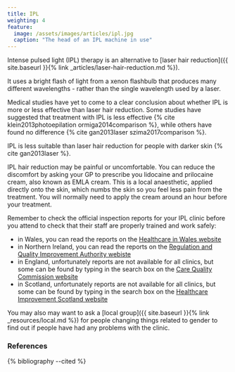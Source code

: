 ```yaml
---
title: IPL
weighting: 4
feature:
  image: /assets/images/articles/ipl.jpg
  caption: "The head of an IPL machine in use"
---
```


Intense pulsed light (IPL) therapy is an alternative to [laser hair reduction]({{ site.baseurl }}{% link _articles/laser-hair-reduction.md %}).

It uses a bright flash of light from a xenon flashbulb that produces many different wavelengths - rather than the single wavelength used by a laser.

Medical studies have yet to come to a clear conclusion about whether IPL is more or less effective than laser hair reduction. Some studies have suggested that treatment with IPL is less effective {% cite klein2013photoepilation ormiga2014comparison %}, while others have found no difference {% cite gan2013laser szima2017comparison %}.

IPL is less suitable than laser hair reduction for people with darker skin {% cite gan2013laser %}.

IPL hair reduction may be painful or uncomfortable. You can reduce the discomfort by asking your GP to prescribe you lidocaine and prilocaine cream, also known as EMLA cream. This is a local anaesthetic, applied directly onto the skin, which numbs the skin so you feel less pain from the treatment. You will normally need to apply the cream around an hour before your treatment.

Remember to check the official inspection reports for your IPL clinic before you attend to check that their staff are properly trained and work safely:

- in Wales, you can read the reports on the [Healthcare in Wales website](http://hiw.org.uk/find-service/?lang=en)
- in Northern Ireland, you can read the reports on the [Regulation and Quality Improvement Authority webiste](https://rqia.org.uk/inspections/view-inspections-as/map/?listing=1)
- in England, unfortunately reports are not available for all clinics, but some can be found by typing in the search box on the [Care Quality Commission website](https://www.cqc.org.uk)
- in Scotland, unfortunately reports are not available for all clinics, but some can be found by typing in the search box on the [Healthcare Improvement Scotland website](http://www.healthcareimprovementscotland.org/our_work/inspecting_and_regulating_care/independent_healthcare/find_a_provider_or_service.aspx)

You may also may want to ask a [local group]({{ site.baseurl }}{% link _resources/local.md %}) for people changing things related to gender to find out if people have had any problems with the clinic.

### References

{% bibliography --cited %}
